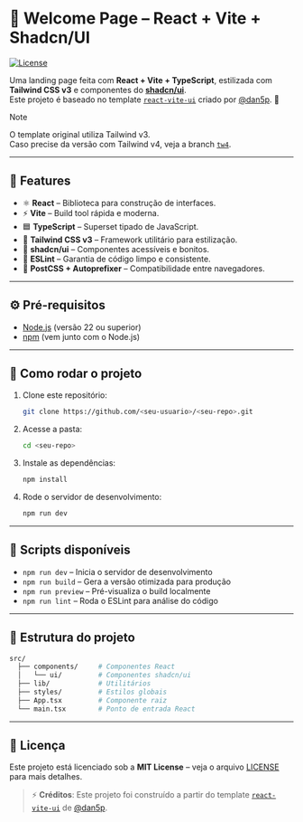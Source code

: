 # 🚀 Welcome Page – React + Vite + Shadcn/UI

[![License](https://img.shields.io/badge/license-MIT-blue.svg)](./LICENSE)

Uma landing page feita com **React + Vite + TypeScript**, estilizada com **Tailwind CSS v3** e componentes do **[shadcn/ui](https://ui.shadcn.com/)**.  
Este projeto é baseado no template [`react-vite-ui`](https://github.com/dan5p/react-vite-ui) criado por [@dan5p](https://github.com/dan5p). 🙌

> [!NOTE]  
> O template original utiliza Tailwind v3.  
> Caso precise da versão com Tailwind v4, veja a branch [`tw4`](https://github.com/dan5p/react-vite-shadcn-ui/tree/tw4).

---

## 🎉 Features

- ⚛️ **React** – Biblioteca para construção de interfaces.
- ⚡ **Vite** – Build tool rápida e moderna.
- 🟦 **TypeScript** – Superset tipado de JavaScript.
- 🎨 **Tailwind CSS v3** – Framework utilitário para estilização.
- 🎯 **shadcn/ui** – Componentes acessíveis e bonitos.
- 🧹 **ESLint** – Garantia de código limpo e consistente.
- 🔧 **PostCSS + Autoprefixer** – Compatibilidade entre navegadores.

---

## ⚙️ Pré-requisitos

- [Node.js](https://nodejs.org/) (versão 22 ou superior)  
- [npm](https://www.npmjs.com/) (vem junto com o Node.js)  

---

## 🚀 Como rodar o projeto

1. Clone este repositório:
   ```bash
   git clone https://github.com/<seu-usuario>/<seu-repo>.git
   ```
2. Acesse a pasta:
   ```bash
   cd <seu-repo>
   ```
3. Instale as dependências:
   ```bash
   npm install
   ```
4. Rode o servidor de desenvolvimento:
   ```bash
   npm run dev
   ```

---

## 📜 Scripts disponíveis

- `npm run dev` – Inicia o servidor de desenvolvimento  
- `npm run build` – Gera a versão otimizada para produção  
- `npm run preview` – Pré-visualiza o build localmente  
- `npm run lint` – Roda o ESLint para análise do código  

---

## 📂 Estrutura do projeto

```bash
src/
  ├── components/     # Componentes React
  │   └── ui/         # Componentes shadcn/ui
  ├── lib/            # Utilitários
  ├── styles/         # Estilos globais
  ├── App.tsx         # Componente raiz
  └── main.tsx        # Ponto de entrada React
```

---

## 📄 Licença

Este projeto está licenciado sob a **MIT License** – veja o arquivo [LICENSE](./LICENSE) para mais detalhes.  

> ⚡ **Créditos**: Este projeto foi construído a partir do template [`react-vite-ui`](https://github.com/dan5p/react-vite-ui) de [@dan5p](https://github.com/dan5p).  
